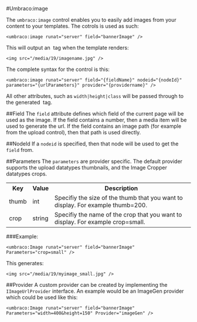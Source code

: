 #Umbraco:image

The `umbraco:image` control enables you to easily add images from your content to your templates. The cotrols is used as such:

	<umbraco:image runat="server" field="bannerImage" />

This will output an <img/> tag when the template renders:

	<img src="/media/19/imagename.jpg" />

The complete syntax for the control is this:

	<umbraco:image runat="server" field="{fieldName}" nodeid="{nodeId}" parameters="{urlParameters}" provider="{providername}" />

All other attributes, such as `width|height|class` will be passed through to the generated <img/> tag.

##Field
The `field` attribute defines which field of the current page will be used as the image. If the field contains a number, then a media item will be used to generate the url. If the field contains an image path (for example from the upload control), then that path is used directly.

##NodeId
If a `nodeid` is specified, then that node will be used to get the `field` from.

##Parameters
The `parameters` are provider specific. The default provider supports the upload datatypes thumbnails, and the Image Cropper datatypes crops.

<table>
	<tr>
		<th>Key</th>
		<th>Value</th>
		<th>Description</th>
	</tr>
	<tr>
		<td>thumb</td>
		<td>int</td>
		<td>Specifiy the size of the thumb that you want to display. For example thumb=200.</td>
	</tr>
	<tr>
		<td>crop</td>
		<td>string</td>
		<td>Specifiy the name of the crop that you want to display. For example crop=small.</td>
	</tr>
</table>

###Example:

	<umbraco:Image runat="server" field="bannerImage" Parameters="crop=small" />

This generates:

	<img src="/media/19/myimage_small.jpg" />

##Provider
A custom provider can be created by implementing the `IImageUrlProvider` interface. An example would be an ImageGen provider which could be used like this:

	<umbraco:Image runat="server" field="bannerImage" Parameters="width=400&height=150" Provider="imageGen" />

